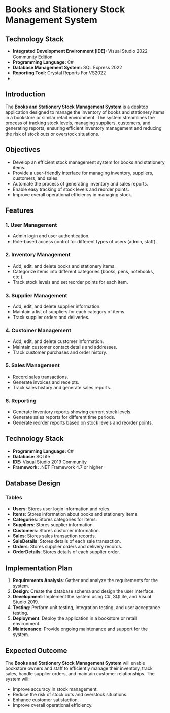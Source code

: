# Books and Stationery Stock Management System

## Technology Stack
- **Integrated Development Environment (IDE):** Visual Studio 2022 Community Edition
- **Programming Language:** C#
- **Database Management System:** SQL Express 2022
- **Reporting Tool:** Crystal Reports For VS2022
- 
## Introduction
The **Books and Stationery Stock Management System** is a desktop application designed to manage the inventory of books and stationery items in a bookstore or similar retail environment. The system streamlines the process of tracking stock levels, managing suppliers, customers, and generating reports, ensuring efficient inventory management and reducing the risk of stock outs or overstock situations.

## Objectives
- Develop an efficient stock management system for books and stationery items.
- Provide a user-friendly interface for managing inventory, suppliers, customers, and sales.
- Automate the process of generating inventory and sales reports.
- Enable easy tracking of stock levels and reorder points.
- Improve overall operational efficiency in managing stock.

## Features
### 1. User Management
- Admin login and user authentication.
- Role-based access control for different types of users (admin, staff).

### 2. Inventory Management
- Add, edit, and delete books and stationery items.
- Categorize items into different categories (books, pens, notebooks, etc.).
- Track stock levels and set reorder points for each item.

### 3. Supplier Management
- Add, edit, and delete supplier information.
- Maintain a list of suppliers for each category of items.
- Track supplier orders and deliveries.

### 4. Customer Management
- Add, edit, and delete customer information.
- Maintain customer contact details and addresses.
- Track customer purchases and order history.

### 5. Sales Management
- Record sales transactions.
- Generate invoices and receipts.
- Track sales history and generate sales reports.

### 6. Reporting
- Generate inventory reports showing current stock levels.
- Generate sales reports for different time periods.
- Generate reorder reports based on stock levels and reorder points.

## Technology Stack
- **Programming Language:** C#
- **Database:** SQLite
- **IDE:** Visual Studio 2019 Community
- **Framework:** .NET Framework 4.7 or higher

## Database Design
### Tables
- **Users**: Stores user login information and roles.
- **Items**: Stores information about books and stationery items.
- **Categories**: Stores categories for items.
- **Suppliers**: Stores supplier information.
- **Customers**: Stores customer information.
- **Sales**: Stores sales transaction records.
- **SaleDetails**: Stores details of each sale transaction.
- **Orders**: Stores supplier orders and delivery records.
- **OrderDetails**: Stores details of each supplier order.

## Implementation Plan
1. **Requirements Analysis**: Gather and analyze the requirements for the system.
2. **Design**: Create the database schema and design the user interface.
3. **Development**: Implement the system using C#, SQLite, and Visual Studio 2019.
4. **Testing**: Perform unit testing, integration testing, and user acceptance testing.
5. **Deployment**: Deploy the application in a bookstore or retail environment.
6. **Maintenance**: Provide ongoing maintenance and support for the system.

## Expected Outcome
The **Books and Stationery Stock Management System** will enable bookstore owners and staff to efficiently manage their inventory, track sales, handle supplier orders, and maintain customer relationships. The system will:
- Improve accuracy in stock management.
- Reduce the risk of stock outs and overstock situations.
- Enhance customer satisfaction.
- Improve overall operational efficiency.
